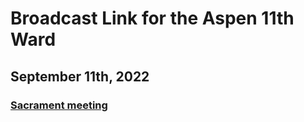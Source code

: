 # Broadcast Link for the Aspen 11th Ward

## September 11th, 2022
### [Sacrament meeting](https://www.youtube.com/watch?v=49W0uX-N2Ac)
